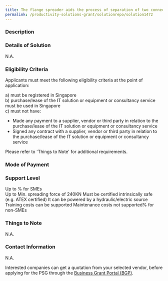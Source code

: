 ```yaml
---
title: The flange spreader aids the process of separation of two connecting flanges for the replacement of the flange gasket. It aids the maintenance of flange joints through a safe and efficient way. 
permalink: /productivity-solutions-grant/solutionrepo/solution1472
---
```


### Description



### Details of Solution

N.A.

### Eligibility Criteria

Applicants must meet the following eligibility criteria at the point of application:

a) must be registered in Singapore <br>
b) purchase/lease of the IT solution or equipment or consultancy service must be used in Singapore <br>
c) must not have:
- Made any payment to a supplier, vendor or third party in relation to the purchase/lease of the IT solution or equipment or consultancy service
- Signed any contract with a supplier, vendor or third party in relation to the purchase/lease of the IT solution or equipment or consultancy service

Please refer to 'Things to Note' for additional requirements.

### Mode of Payment


### Support Level
Up to % for SMEs <br>
Up to Min. spreading force of 240KN
Must be certified intrinsically safe (e.g. ATEX certified)
It can be powered by a hydraulic/electric source
Training costs can be supported
Maintenance costs not supported% for non-SMEs

### Things to Note
N.A.

### Contact Information
N.A.

Interested companies can get a quotation from your selected vendor, before applying for the PSG through the <a target='_blank' rel='noopener' href='https://www.businessgrants.gov.sg/'>Business Grant Portal (BGP)</a>.

